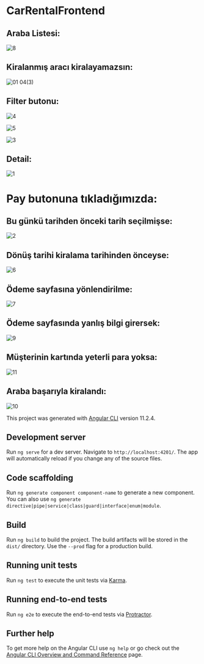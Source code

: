 # CarRentalFrontend

## Araba Listesi:

![8](https://user-images.githubusercontent.com/58303745/113471483-a8d7e780-946d-11eb-98f8-ed91eb923c38.jpg)

## Kiralanmış aracı kiralayamazsın:

![01 04(3)](https://user-images.githubusercontent.com/58303745/113212010-4624f700-9287-11eb-8f07-527b271e42f1.jpg)

## Filter butonu:

![4](https://user-images.githubusercontent.com/58303745/113471245-4af6d000-946c-11eb-84b9-a62c0aedbcce.jpg)

![5](https://user-images.githubusercontent.com/58303745/113471255-5b0eaf80-946c-11eb-8ad4-5d84234c260c.jpg)

![3](https://user-images.githubusercontent.com/58303745/113471259-5cd87300-946c-11eb-9431-b3acb45f07c9.jpg)

## Detail:

![1](https://user-images.githubusercontent.com/58303745/113471369-e1c38c80-946c-11eb-9cb7-40c6b01add42.jpg)

# Pay butonuna tıkladığımızda:
## Bu günkü tarihden önceki tarih seçilmişse:

![2](https://user-images.githubusercontent.com/58303745/113471456-6ca48700-946d-11eb-9814-560f6dd172ca.jpg)

## Dönüş tarihi kiralama tarihinden önceyse:

![6](https://user-images.githubusercontent.com/58303745/113471458-6e6e4a80-946d-11eb-9db8-0d9e741b547d.jpg)

## Ödeme sayfasına yönlendirilme:

![7](https://user-images.githubusercontent.com/58303745/113471536-197f0400-946e-11eb-8b06-add00b7a8684.jpg)

## Ödeme sayfasında yanlış bilgi girersek:

![9](https://user-images.githubusercontent.com/58303745/113471571-4e8b5680-946e-11eb-9474-bc7db235b614.jpg)

## Müşterinin kartında yeterli para yoksa:

![11](https://user-images.githubusercontent.com/58303745/113471575-50edb080-946e-11eb-9b85-8dea1fb3ce51.jpg)

## Araba başarıyla kiralandı:

![10](https://user-images.githubusercontent.com/58303745/113471610-8d211100-946e-11eb-8a42-8237d23cd3e7.jpg)










This project was generated with [Angular CLI](https://github.com/angular/angular-cli) version 11.2.4.

## Development server

Run `ng serve` for a dev server. Navigate to `http://localhost:4201/`. The app will automatically reload if you change any of the source files.

## Code scaffolding

Run `ng generate component component-name` to generate a new component. You can also use `ng generate directive|pipe|service|class|guard|interface|enum|module`.

## Build

Run `ng build` to build the project. The build artifacts will be stored in the `dist/` directory. Use the `--prod` flag for a production build.

## Running unit tests

Run `ng test` to execute the unit tests via [Karma](https://karma-runner.github.io).

## Running end-to-end tests

Run `ng e2e` to execute the end-to-end tests via [Protractor](http://www.protractortest.org/).

## Further help

To get more help on the Angular CLI use `ng help` or go check out the [Angular CLI Overview and Command Reference](https://angular.io/cli) page.
